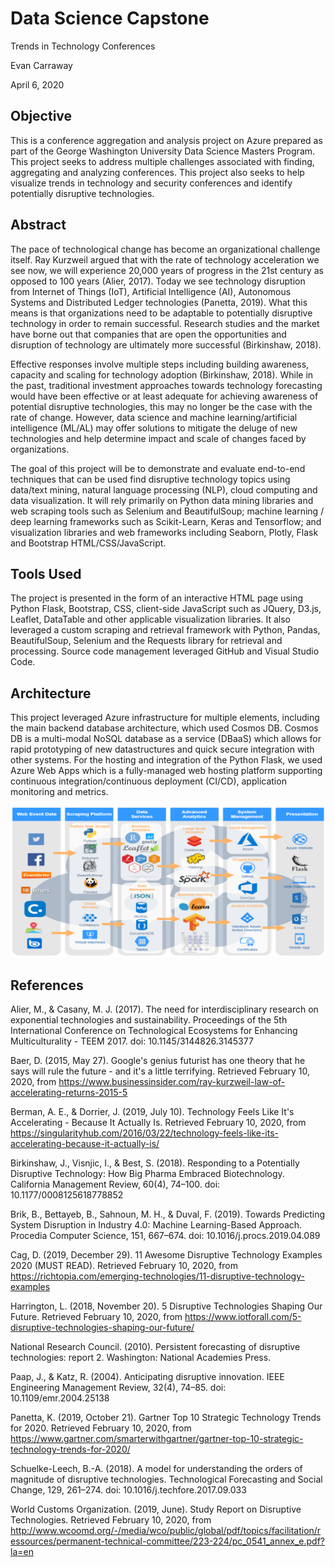 # Data Science Capstone

Trends in Technology Conferences

Evan Carraway

April 6, 2020

## Objective

This is a conference aggregation and analysis project on Azure prepared as part of the George Washington University Data Science Masters Program. This project seeks to address multiple challenges associated with finding, aggregating and analyzing conferences. This project also seeks to help visualize trends in technology and security conferences and identify potentially disruptive technologies.

## Abstract

The pace of technological change has become an organizational challenge itself. Ray Kurzweil argued that with the rate of technology acceleration we see now, we will experience 20,000 years of progress in the 21st century as opposed to 100 years (Alier, 2017). Today we see technology disruption from Internet of Things (IoT), Artificial Intelligence (AI), Autonomous Systems and Distributed Ledger technologies (Panetta, 2019). What this means is that organizations need to be adaptable to potentially disruptive technology in order to remain successful. Research studies and the market have borne out that companies that are open the opportunities and disruption of technology are ultimately more successful (Birkinshaw, 2018).

Effective responses involve multiple steps including building awareness, capacity and scaling for technology adoption (Birkinshaw, 2018).  While in the past, traditional investment approaches towards technology forecasting would have been effective or at least adequate for achieving awareness of potential disruptive technologies, this may no longer be the case with the rate of change. However, data science and machine learning/artificial intelligence (ML/AL) may offer solutions to mitigate the deluge of new technologies and help determine impact and scale of changes faced by organizations.

The goal of this project will be to demonstrate and evaluate end-to-end techniques that can be used find disruptive technology topics using data/text mining, natural language processing (NLP), cloud computing and data visualization. It will rely primarily on Python data mining libraries and web scraping tools such as Selenium and BeautifulSoup; machine learning / deep learning frameworks such as Scikit-Learn, Keras and Tensorflow; and visualization libraries and web frameworks including Seaborn, Plotly, Flask and Bootstrap HTML/CSS/JavaScript.

## Tools Used

The project is presented in the form of an interactive HTML page using Python Flask, Bootstrap, CSS, client-side JavaScript such as JQuery, D3.js, Leaflet, DataTable and other applicable visualization libraries. It also leveraged a custom scraping and retrieval framework with Python, Pandas, BeautifulSoup, Selenium and the Requests library for retrieval and processing. Source code management leveraged GitHub and Visual Studio Code.

## Architecture

This project leveraged Azure infrastructure for multiple elements, including the main backend database architecture, which used Cosmos DB. Cosmos DB is a multi-modal NoSQL database as a service (DBaaS) which allows for rapid prototyping of new datastructures and quick secure integration with other systems. For the hosting and integration of the Python Flask, we used Azure Web Apps which is a fully-managed web hosting platform supporting continuous integration/continuous deployment (CI/CD), application monitoring and metrics.

![architecture](/static/architecture.png)

## References

Alier, M., & Casany, M. J. (2017). The need for interdisciplinary research on exponential technologies and sustainability. Proceedings of the 5th International Conference on Technological Ecosystems for Enhancing Multiculturality - TEEM 2017. doi: 10.1145/3144826.3145377

Baer, D. (2015, May 27). Google's genius futurist has one theory that he says will rule the future - and it's a little terrifying. Retrieved February 10, 2020, from <https://www.businessinsider.com/ray-kurzweil-law-of-accelerating-returns-2015-5>

Berman, A. E., & Dorrier, J. (2019, July 10). Technology Feels Like It's Accelerating - Because It Actually Is. Retrieved February 10, 2020, from <https://singularityhub.com/2016/03/22/technology-feels-like-its-accelerating-because-it-actually-is/>

Birkinshaw, J., Visnjic, I., & Best, S. (2018). Responding to a Potentially Disruptive Technology: How Big Pharma Embraced Biotechnology. California Management Review, 60(4), 74–100. doi: 10.1177/0008125618778852

Brik, B., Bettayeb, B., Sahnoun, M. H., & Duval, F. (2019). Towards Predicting System Disruption in Industry 4.0: Machine Learning-Based Approach. Procedia Computer Science, 151, 667–674. doi: 10.1016/j.procs.2019.04.089

Cag, D. (2019, December 29). 11 Awesome Disruptive Technology Examples 2020 (MUST READ). Retrieved February 10, 2020, from <https://richtopia.com/emerging-technologies/11-disruptive-technology-examples>

Harrington, L. (2018, November 20). 5 Disruptive Technologies Shaping Our Future. Retrieved February 10, 2020, from <https://www.iotforall.com/5-disruptive-technologies-shaping-our-future/>

National Research Council. (2010). Persistent forecasting of disruptive technologies: report 2. Washington: National Academies Press.

Paap, J., & Katz, R. (2004). Anticipating disruptive innovation. IEEE Engineering Management Review, 32(4), 74–85. doi: 10.1109/emr.2004.25138

Panetta, K. (2019, October 21). Gartner Top 10 Strategic Technology Trends for 2020. Retrieved February 10, 2020, from <https://www.gartner.com/smarterwithgartner/gartner-top-10-strategic-technology-trends-for-2020/>

Schuelke-Leech, B.-A. (2018). A model for understanding the orders of magnitude of disruptive technologies. Technological Forecasting and Social Change, 129, 261–274. doi: 10.1016/j.techfore.2017.09.033

World Customs Organization. (2019, June). Study Report on Disruptive Technologies. Retrieved February 10, 2020, from <http://www.wcoomd.org/-/media/wco/public/global/pdf/topics/facilitation/ressources/permanent-technical-committee/223-224/pc_0541_annex_e.pdf?la=en>

